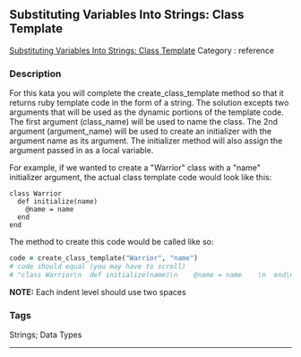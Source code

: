 ## Substituting Variables Into Strings: Class Template
[Substituting Variables Into Strings: Class Template](https://www.codewars.com/kata/substituting-variables-into-strings-class-template)
Category : reference

### Description
For this kata you will complete the create_class_template method so that it returns ruby template code in the form of a string. The solution excepts two arguments that will be used as the dynamic portions of the template code. The first argument (class_name) will be used to name the class. The 2nd argument (argument_name) will be used to create an initializer with the argument name as its argument. The initializer method will also assign the argument passed in as a local variable. 

For example, if we wanted to create a "Warrior" class with a "name" initializer argument, the actual class template code would look like this:
```
class Warrior
  def initialize(name)
    @name = name
  end
end
```

The method to create this code would be called like so:

```ruby
code = create_class_template("Warrior", "name")
# code should equal (you may have to scroll)
# "class Warrior\n  def initialize(name)\n    @name = name    \n  end\nend"
```

**NOTE:** Each indent level should use two spaces

### Tags
Strings; Data Types

- - -
